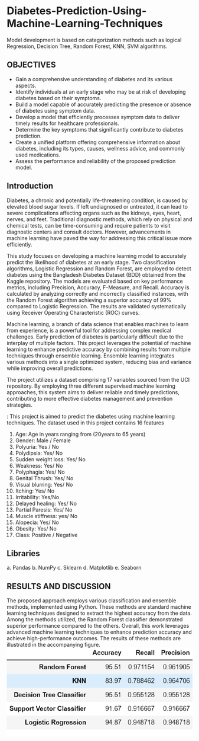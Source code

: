 # Diabetes-Prediction-Using-Machine-Learning-Techniques

Model development is based on categorization methods such as logical Regression, Decision Tree, Random Forest, KNN, SVM algorithms.

## OBJECTIVES

- Gain a comprehensive understanding of diabetes and its various aspects.  
- Identify individuals at an early stage who may be at risk of developing diabetes based on their symptoms.  
- Build a model capable of accurately predicting the presence or absence of diabetes using symptom data.  
- Develop a model that efficiently processes symptom data to deliver timely results for healthcare professionals.  
- Determine the key symptoms that significantly contribute to diabetes prediction.  
- Create a unified platform offering comprehensive information about diabetes, including its types, causes, wellness advice, and commonly used medications.  
- Assess the performance and reliability of the proposed prediction model.  

## Introduction

Diabetes, a chronic and potentially life-threatening condition, is caused by elevated blood sugar levels. If left undiagnosed or untreated, it can lead to severe complications affecting organs such as the kidneys, eyes, heart, nerves, and feet. Traditional diagnostic methods, which rely on physical and chemical tests, can be time-consuming and require patients to visit diagnostic centers and consult doctors. However, advancements in machine learning have paved the way for addressing this critical issue more efficiently.  

This study focuses on developing a machine learning model to accurately predict the likelihood of diabetes at an early stage. Two classification algorithms, Logistic Regression and Random Forest, are employed to detect diabetes using the Bangladesh Diabetes Dataset (BDD) obtained from the Kaggle repository. The models are evaluated based on key performance metrics, including Precision, Accuracy, F-Measure, and Recall. Accuracy is calculated by analyzing correctly and incorrectly classified instances, with the Random Forest algorithm achieving a superior accuracy of 99% compared to Logistic Regression. The results are validated systematically using Receiver Operating Characteristic (ROC) curves.  

Machine learning, a branch of data science that enables machines to learn from experience, is a powerful tool for addressing complex medical challenges. Early prediction of diabetes is particularly difficult due to the interplay of multiple factors. This project leverages the potential of machine learning to enhance predictive accuracy by combining results from multiple techniques through ensemble learning. Ensemble learning integrates various methods into a single optimized system, reducing bias and variance while improving overall predictions.  

The project utilizes a dataset comprising 17 variables sourced from the UCI repository. By employing three different supervised machine learning approaches, this system aims to deliver reliable and timely predictions, contributing to more effective diabetes management and prevention strategies.

: This project is aimed to predict the diabetes using machine learning techniques. The dataset used in this project contains 16 features 

1. Age: Age in years ranging from (20years to 65 years)
2. Gender: Male / Female
3. Polyuria: Yes / No
4. Polydipsia: Yes/ No
5. Sudden weight loss: Yes/ No
6. Weakness: Yes/ No
7. Polyphagia: Yes/ No
8. Genital Thrush: Yes/ No
9. Visual blurring: Yes/ No
10. Itching: Yes/ No
11. Irritability: Yes/No
12. Delayed healing: Yes/ No
13. Partial Paresis: Yes/ No
14. Muscle stiffness: yes/ No
15. Alopecia: Yes/ No
16. Obesity: Yes/ No
17. Class: Positive / Negative

## Libraries

a. Pandas
b. NumPy
c. Sklearn
d. Matplotlib
e. Seaborn

## RESULTS AND DISCUSSION

The proposed approach employs various classification and ensemble methods, implemented using Python. These methods are standard machine learning techniques designed to extract the highest accuracy from the data. Among the methods utilized, the Random Forest classifier demonstrated superior performance compared to the others. Overall, this work leverages advanced machine learning techniques to enhance prediction accuracy and achieve high-performance outcomes. The results of these methods are illustrated in the accompanying figure.
![Alt text](image-1.png)